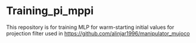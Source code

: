 # Training_pi_mppi
This repository is for training MLP for warm-starting initial values for projection filter used in https://github.com/alinjar1996/manipulator_mujoco 
